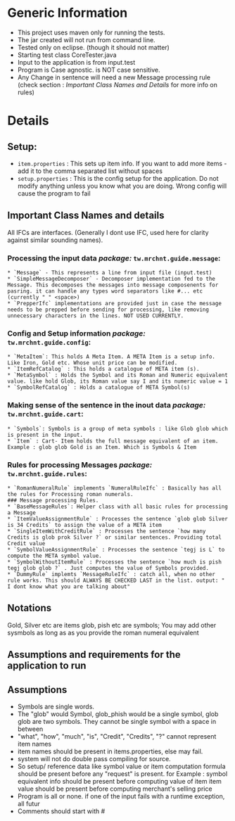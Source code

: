 # Generic Information
* This project uses maven only for running the tests.
* The jar created will not run from command line.
* Tested only on eclipse. (though it should not matter)
* Starting test class CoreTester.java
* Input to the application is from input.test 
* Program is Case agnostic. is NOT case sensitive.
* Any Change in sentence will need a new Message processing rule (check section : *Important Class Names and Details* for more info on rules) 

# Details
 
## Setup:
* `item.properties` : This sets up item info. If you want to add more items - add it to the comma separated list without spaces
* `setup.properties` : This is the config setup for the application. Do not modify anything unless you know what you are doing. Wrong config will cause the program to fail

## Important Class Names and details
All IFCs are interfaces. (Generally I dont use IFC, used here for clarity against similar sounding names). 
### Processing the input data *package:* `tw.mrchnt.guide.message`:
	* `Message` - This represents a line from input file (input.test)
	* `SimpleMessageDecomposer` - Decomposer implementation fed to the Message. This decomposes the messages into message composenents for pasring. it can handle any types word separators like #... etc (currently " " <space>)
	* `PrepperIfc` implementations are provided just in case the message needs to be prepped before sending for processing, like removing unnecessary characters in the lines. NOT USED CURRENTLY.
### Config and Setup information *package:* `tw.mrchnt.guide.config`:
	* `MetaItem`: This holds A Meta Item. A META Item is a setup info. Like Iron, Gold etc. Whose unit price can be modified.
	* `ItemRefCatalog` : This holds a catalogue of META item (s). 
	* `MetaSymbol` : Holds the Symbol and its Roman and Numeric equivalent value. like hold Glob, its Roman value say I and its numeric value = 1
	* `SymbolRefCatalog` : Holds a catalogue of META Symbol(s)
### Making sense of the sentence in the inout data *package:* `tw.mrchnt.guide.cart`:
	* `Symbols`: Symbols is a group of meta symbols : like Glob glob which is present in the input. 
  	* `Item` : Cart- Item holds the full message equivalent of an item. Example : glob glob Gold is an Item. Which is Symbols & Item
### Rules for processing Messages *package:* `tw.mrchnt.guide.rules`:
	* `RomanNumeralRule` implements `NumeralRuleIfc` : Basically has all the rules for Processing roman numerals.
	### Message processing Rules.
	* `BaseMessageRules`: Helper class with all basic rules for processing a Message 
	* `ItemValueAssignmentRule` : Processes the sentence `glob glob Silver is 34 Credits` to assign the value of a META item
	* `SingleItemWithCreditRule` : Processes the sentence `how many Credits is glob prok Silver ?` or similar sentences. Providing total Credit value
	* `SymbolValueAssignmentRule` : Processes the sentence `tegj is L` to compute the META symbol value. 
	* `SymbolWithoutItemRule` : Processes the sentence `how much is pish tegj glob glob ?` . Just computes the value of Symbols provided.
	* `DummyRule` implemts `MessageRuleIfc` : catch all, when no other rule works. This should ALWAYS BE CHECKED LAST in the list. output: " I dont know what you are talking about" 
	
	
## Notations
Gold, Silver etc are items
glob, pish etc are symbols; You may add other sysmbols as long as as you provide the roman numeral equivalent


## Assumptions and requirements for the application to run
## Assumptions 
* Symbols are single words. 
* The "glob" would Symbol, glob_phish would be a single symbol, glob glob are two symbols. They cannot be single symbol with a space in between
* "what", "how", "much", "is", "Credit", "Credits", "?" cannot represent item names
* item names should be present in items.properties, else may fail.
* system will not do double pass compiling for source. 
* So setup/ reference data like symbol value or item computation formula should be present before any "request" is present.
	for Example : 
		symbol equivalent info should be present before computing value of item
		item value should be present before computing merchant's selling price
* Program is all or none. if one of the input fails with a runtime exception, all futur
* Comments should start with #
